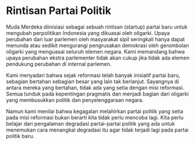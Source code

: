 # Rintisan Partai Politik

Muda Merdeka diinisiasi sebagai sebuah rintisan (startup) partai baru untuk mengubah perpolitikan Indonesia yang dikuasai oleh oligarki. Upaya perubahan dari luar parlemen oleh masyarakat sipil seringkali hanya dapat menunda atau sedikit mengurangi pengrusakan demokrasi oleh gerombolan oligarki yang menguasai seluruh elemen negara. Kami memandang bahwa upaya perubahan ekstra parlementer tidak akan cukup jika tidak ada elemen pendukung perubahan di internal parlemen.&#x20;

Kami menyadari bahwa sejak reformasi telah banyak inisiatif partai baru, sebagian bertahan sebagian besar yang lain tak berlanjut. Sayangnya di antara mereka yang bertahan, tidak ada yang setia dengan misi reformasi. Semua tunduk pada kepentingan pragmatis dan menjadi bagian dari oligarki yang membusukkan politik dan penyelenggaraan negara.&#x20;

Namun kami menilai bahwa kegagalan melahirkan partai politik yang setia pada misi reformasi bukan berarti kita tidak perlu  mencoba lagi. Kita perlu belajar dari pengalaman degradasi partai-partai politik yang ada untuk menemukan cara menangkal degradasi itu agar tidak terjadi lagi pada partai politik baru.&#x20;
